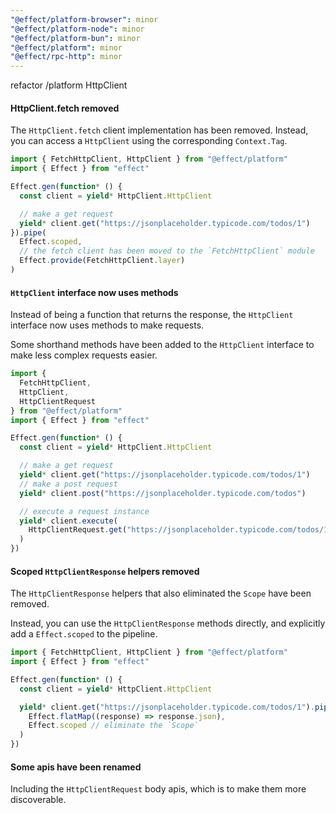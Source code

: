 ```yaml
---
"@effect/platform-browser": minor
"@effect/platform-node": minor
"@effect/platform-bun": minor
"@effect/platform": minor
"@effect/rpc-http": minor
---
```


refactor /platform HttpClient

#### HttpClient.fetch removed

The `HttpClient.fetch` client implementation has been removed. Instead, you can
access a `HttpClient` using the corresponding `Context.Tag`.

```ts
import { FetchHttpClient, HttpClient } from "@effect/platform"
import { Effect } from "effect"

Effect.gen(function* () {
  const client = yield* HttpClient.HttpClient

  // make a get request
  yield* client.get("https://jsonplaceholder.typicode.com/todos/1")
}).pipe(
  Effect.scoped,
  // the fetch client has been moved to the `FetchHttpClient` module
  Effect.provide(FetchHttpClient.layer)
)
```

#### `HttpClient` interface now uses methods

Instead of being a function that returns the response, the `HttpClient`
interface now uses methods to make requests.

Some shorthand methods have been added to the `HttpClient` interface to make
less complex requests easier.

```ts
import {
  FetchHttpClient,
  HttpClient,
  HttpClientRequest
} from "@effect/platform"
import { Effect } from "effect"

Effect.gen(function* () {
  const client = yield* HttpClient.HttpClient

  // make a get request
  yield* client.get("https://jsonplaceholder.typicode.com/todos/1")
  // make a post request
  yield* client.post("https://jsonplaceholder.typicode.com/todos")

  // execute a request instance
  yield* client.execute(
    HttpClientRequest.get("https://jsonplaceholder.typicode.com/todos/1")
  )
})
```

#### Scoped `HttpClientResponse` helpers removed

The `HttpClientResponse` helpers that also eliminated the `Scope` have been removed.

Instead, you can use the `HttpClientResponse` methods directly, and explicitly
add a `Effect.scoped` to the pipeline.

```ts
import { FetchHttpClient, HttpClient } from "@effect/platform"
import { Effect } from "effect"

Effect.gen(function* () {
  const client = yield* HttpClient.HttpClient

  yield* client.get("https://jsonplaceholder.typicode.com/todos/1").pipe(
    Effect.flatMap((response) => response.json),
    Effect.scoped // eliminate the `Scope`
  )
})
```

#### Some apis have been renamed

Including the `HttpClientRequest` body apis, which is to make them more
discoverable.
